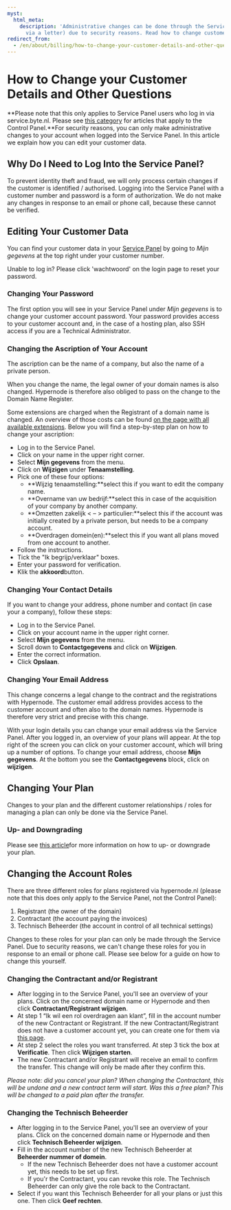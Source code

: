 ```yaml
---
myst:
  html_meta:
    description: 'Administrative changes can be done through the Service Panel (or
      via a letter) due to security reasons. Read how to change customer details here. '
redirect_from:
  - /en/about/billing/how-to-change-your-customer-details-and-other-questions/
---
```


<!-- source: https://support.hypernode.com/en/about/billing/how-to-change-your-customer-details-and-other-questions/ -->

# How to Change your Customer Details and Other Questions

\*\*Please note that this only applies to Service Panel users who log in via service.byte.nl. Please see [this category](../control-panel.md) for articles that apply to the Control Panel.\*\*For security reasons, you can only make administrative changes to your account when logged into the Service Panel. In this article we explain how you can edit your customer data.

## Why Do I Need to Log Into the Service Panel?

To prevent identity theft and fraud, we will only process certain changes if the customer is identified / authorised. Logging into the Service Panel with a customer number and password is a form of authorization. We do not make any changes in response to an email or phone call, because these cannot be verified.

## Editing Your Customer Data

You can find your customer data in your [Service Panel](https://auth.byte.nl/login/) by going to *Mijn gegevens* at the top right under your customer number.

Unable to log in? Please click 'wachtwoord' on the login page to reset your password.

### Changing Your Password

The first option you will see in your Service Panel under *Mijn gegevens* is to change your customer account password. Your password provides access to your customer account and, in the case of a hosting plan, also SSH access if you are a Technical Administrator.

### Changing the Ascription of Your Account

The ascription can be the name of a company, but also the name of a private person.

When you change the name, the legal owner of your domain names is also changed. Hypernode is therefore also obliged to pass on the change to the Domain Name Register.

Some extensions are charged when the Registrant of a domain name is changed. An overview of those costs can be found [on the page with all available extensions](https://www.hypernode.nl/domeinnaam/). Below you will find a step-by-step plan on how to change your ascription:

- Log in to the Service Panel.
- Click on your name in the upper right corner.
- Select **Mijn gegevens** from the menu.
- Click on **Wijzigen** under **Tenaamstelling**.
- Pick one of these four options:
  - \*\*Wijzig tenaamstelling:\*\*select this if you want to edit the company name.
  - \*\*Overname van uw bedrijf:\*\*select this in case of the acquisition of your company by another company.
  - \*\*Omzetten zakelijk \< – > particulier:\*\*select this if the account was initially created by a private person, but needs to be a company account.
  - \*\*Overdragen domein(en):\*\*select this if you want all plans moved from one account to another.
- Follow the instructions.
- Tick the "Ik begrijp/verklaar" boxes.
- Enter your password for verification.
- Klik the **akkoord**button.

### Changing Your Contact Details

If you want to change your address, phone number and contact (in case your a company), follow these steps:

- Log in to the Service Panel.
- Click on your account name in the upper right corner.
- Select **Mijn gegevens** from the menu.
- Scroll down to **Contactgegevens** and click on **Wijzigen**.
- Enter the correct information.
- Click **Opslaan**.

### Changing Your Email Address

This change concerns a legal change to the contract and the registrations with Hypernode. The customer email address provides access to the customer account and often also to the domain names. Hypernode is therefore very strict and precise with this change.

With your login details you can change your email address via the Service Panel. After you logged in, an overview of your plans will appear. At the top right of the screen you can click on your customer account, which will bring up a number of options. To change your email address, choose **Mijn gegevens**. At the bottom you see the **Contactgegevens** block, click on **wijzigen**.

## Changing Your Plan

Changes to your plan and the different customer relationships / roles for managing a plan can only be done via the Service Panel.

### Up- and Downgrading

Please see [this article](../../about-hypernode/billing/how-to-up-or-downgrade-your-hypernode-plan.md)for more information on how to up- or downgrade your plan.

## Changing the Account Roles

There are three different roles for plans registered via hypernode.nl (please note that this does only apply to the Service Panel, not the Control Panel):

1. Registrant (the owner of the domain)
1. Contractant (the account paying the invoices)
1. Technisch Beheerder (the account in control of all technical settings)

Changes to these roles for your plan can only be made through the Service Panel. Due to security reasons, we can't change these roles for you in response to an email or phone call. Please see below for a guide on how to change this yourself.

### Changing the Contractant and/or Registrant

- After logging in to the Service Panel, you'll see an overview of your plans. Click on the concerned domain name or Hypernode and then click **Contractant/Registrant wijzigen**.
- At step 1 “Ik wil een rol overdragen aan klant”, fill in the account number of the new Contractant or Registrant. If the new Contractant/Registrant does not have a customer account yet, you can create one for them via [this page](https://service.byte.nl/newcustomer/).
- At step 2 select the roles you want transferred. At step 3 tick the box at **Verificatie**. Then click **Wijzigen starten**.
- The new Contractant and/or Registrant will receive an email to confirm the transfer. This change will only be made after they confirm this.

*Please note: did you cancel your plan? When changing the Contractant, this will be undone and a new contract term will start. Was this a free plan? This will be changed to a paid plan after the transfer.*

### Changing the Technisch Beheerder

- After logging in to the Service Panel, you'll see an overview of your plans. Click on the concerned domain name or Hypernode and then click **Technisch Beheerder wijzigen**.
- Fill in the account number of the new Technisch Beheerder at **Beheerder nummer of domein**.
  - If the new Technisch Beheerder does not have a customer account yet, this needs to be set up first.
  - If you'r the Contractant, you can revoke this role. The Technisch Beheerder can only give the role back to the Contractant.
- Select if you want this Technisch Beheerder for all your plans or just this one. Then click **Geef rechten**.
